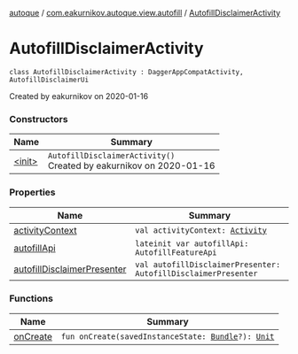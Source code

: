 [autoque](../../index.md) / [com.eakurnikov.autoque.view.autofill](../index.md) / [AutofillDisclaimerActivity](./index.md)

# AutofillDisclaimerActivity

`class AutofillDisclaimerActivity : DaggerAppCompatActivity, AutofillDisclaimerUi`

Created by eakurnikov on 2020-01-16

### Constructors

| Name | Summary |
|---|---|
| [&lt;init&gt;](-init-.md) | `AutofillDisclaimerActivity()`<br>Created by eakurnikov on 2020-01-16 |

### Properties

| Name | Summary |
|---|---|
| [activityContext](activity-context.md) | `val activityContext: `[`Activity`](https://developer.android.com/reference/android/app/Activity.html) |
| [autofillApi](autofill-api.md) | `lateinit var autofillApi: AutofillFeatureApi` |
| [autofillDisclaimerPresenter](autofill-disclaimer-presenter.md) | `val autofillDisclaimerPresenter: AutofillDisclaimerPresenter` |

### Functions

| Name | Summary |
|---|---|
| [onCreate](on-create.md) | `fun onCreate(savedInstanceState: `[`Bundle`](https://developer.android.com/reference/android/os/Bundle.html)`?): `[`Unit`](https://kotlinlang.org/api/latest/jvm/stdlib/kotlin/-unit/index.html) |
